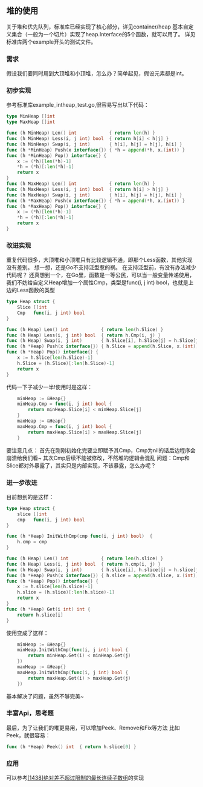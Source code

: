 ## 堆的使用
关于堆和优先队列，标准库已经实现了核心部分，详见container/heap
基本自定义集合（一般为一个切片）实现了heap.Interface的5个函数，就可以用了。
详见标准库两个example开头的测试文件。
### 需求
假设我们要同时用到大顶堆和小顶堆，怎么办？简单起见，假设元素都是int。
### 初步实现
参考标准库example_intheap_test.go,很容易写出以下代码：
```go
type MinHeap []int
type MaxHeap []int

func (h MinHeap) Len() int            { return len(h) }
func (h MinHeap) Less(i, j int) bool  { return h[i] < h[j] }
func (h MinHeap) Swap(i, j int)       { h[i], h[j] = h[j], h[i] }
func (h *MinHeap) Push(x interface{}) { *h = append(*h, x.(int)) }
func (h *MinHeap) Pop() interface{} {
	x := (*h)[len(*h)-1]
	*h = (*h)[:len(*h)-1]
	return x
}
func (h MaxHeap) Len() int            { return len(h) }
func (h MaxHeap) Less(i, j int) bool  { return h[i] > h[j] }
func (h MaxHeap) Swap(i, j int)       { h[i], h[j] = h[j], h[i] }
func (h *MaxHeap) Push(x interface{}) { *h = append(*h, x.(int)) }
func (h *MaxHeap) Pop() interface{} {
	x := (*h)[len(*h)-1]
	*h = (*h)[:len(*h)-1]
	return x
}
```
### 改进实现
重复代码很多，大顶堆和小顶堆只有比较逻辑不通，即那个Less函数，其他实现没有差别。
想一想，还是Go不支持泛型惹的祸。
在支持泛型前，有没有办法减少代码呢？
还真想到一个，在Go里，函数是一等公民，可以当一般变量传递使用，我们不妨给自定义Heap增加一个属性Cmp，类型是func(i, j int) bool，也就是上边的Less函数的类型
```go
type Heap struct {
	Slice []int
	Cmp   func(i, j int) bool
}

func (h Heap) Len() int            { return len(h.Slice) }
func (h Heap) Less(i, j int) bool  { return h.Cmp(i, j) }
func (h Heap) Swap(i, j int)       { h.Slice[i], h.Slice[j] = h.Slice[j], h.Slice[i] }
func (h *Heap) Push(x interface{}) { h.Slice = append(h.Slice, x.(int)) }
func (h *Heap) Pop() interface{} {
	x := h.Slice[len(h.Slice)-1]
	h.Slice = (h.Slice)[:len(h.Slice)-1]
	return x
}
```
代码一下子减少一半!使用时是这样：
```go
	minHeap := &Heap{}
	minHeap.Cmp = func(i, j int) bool {
		return minHeap.Slice[i] < minHeap.Slice[j]
	}
	maxHeap := &Heap{}
	maxHeap.Cmp = func(i, j int) bool {
		return maxHeap.Slice[i] > maxHeap.Slice[j]
	}
```
要注意几点：
首先在刚刚初始化完要立即赋予其Cmp，Cmp为nil的话后边程序会崩溃给我们看~
其次Cmp后续不能被修改，不然堆的逻辑会混乱
问题：Cmp和Slice都对外暴露了，其实只是内部实现，不该暴露，怎么办呢？
### 进一步改进
目前想到的是这样：
```go
type Heap struct {
	slice []int
	cmp   func(i, j int) bool
}

func (h *Heap) InitWithCmp(cmp func(i, j int) bool)  {
	h.cmp = cmp
}

func (h Heap) Len() int            { return len(h.slice) }
func (h Heap) Less(i, j int) bool  { return h.cmp(i, j) }
func (h Heap) Swap(i, j int)       { h.slice[i], h.slice[j] = h.slice[j], h.slice[i] }
func (h *Heap) Push(x interface{}) { h.slice = append(h.slice, x.(int)) }
func (h *Heap) Pop() interface{} {
	x := h.slice[len(h.slice)-1]
	h.slice = (h.slice)[:len(h.slice)-1]
	return x
}
func (h *Heap) Get(i int) int {
	return h.slice[i]
}
```
使用变成了这样：
```go
	minHeap := &Heap{}
	minHeap.InitWithCmp(func(i, j int) bool {
		return minHeap.Get(i) < minHeap.Get(j)
	})
	maxHeap := &Heap{}
	maxHeap.InitWithCmp(func(i, j int) bool {
		return maxHeap.Get(i) > maxHeap.Get(j)
	})
```
基本解决了问题，虽然不够完美~
### 丰富Api，思考题
最后，为了让我们的堆更易用，可以增加Peek、Remove和Fix等方法
比如Peek，就很容易：
```go
func (h *Heap) Peek() int  { return h.slice[0] }
```
### 应用
可以参考[[1438]绝对差不超过限制的最长连续子数组](../solutions/longest-continuous-subarray-with-absolute-diff-less-than-or-equal-to-limit/d.go)的实现
